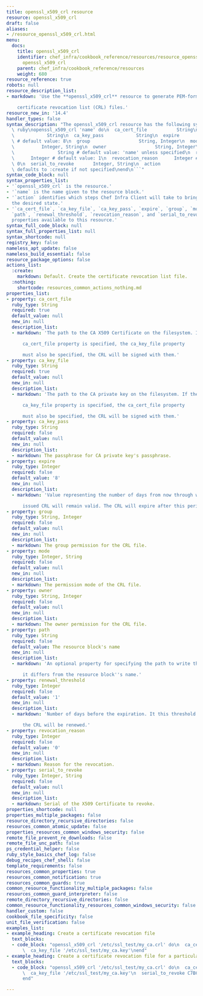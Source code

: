 ```yaml
---
title: openssl_x509_crl resource
resource: openssl_x509_crl
draft: false
aliases:
- /resource_openssl_x509_crl.html
menu:
  docs:
    title: openssl_x509_crl
    identifier: chef_infra/cookbook_reference/resources/resource_openssl_x509_crl.md
      openssl_x509_crl
    parent: chef_infra/cookbook_reference/resources
    weight: 680
resource_reference: true
robots: null
resource_description_list:
- markdown: 'Use the **openssl_x509_crl** resource to generate PEM-formatted x509

    certificate revocation list (CRL) files.'
resource_new_in: '14.4'
handler_types: false
syntax_description: "The openssl_x509_crl resource has the following syntax:\n\n```\
  \ ruby\nopenssl_x509_crl 'name' do\n  ca_cert_file           String\n  ca_key_file\
  \            String\n  ca_key_pass            String\n  expire                 Integer\
  \ # default value: 8\n  group                  String, Integer\n  mode         \
  \          Integer, String\n  owner                  String, Integer\n  path   \
  \                String # default value: 'name' unless specified\n  renewal_threshold\
  \      Integer # default value: 1\n  revocation_reason      Integer # default value:\
  \ 0\n  serial_to_revoke       Integer, String\n  action                 Symbol #\
  \ defaults to :create if not specified\nend\n```"
syntax_code_block: null
syntax_properties_list:
- '`openssl_x509_crl` is the resource.'
- '`name` is the name given to the resource block.'
- '`action` identifies which steps Chef Infra Client will take to bring the node into
  the desired state.'
- '`ca_cert_file`, `ca_key_file`, `ca_key_pass`, `expire`, `group`, `mode`, `owner`,
  `path`, `renewal_threshold`, `revocation_reason`, and `serial_to_revoke` are the
  properties available to this resource.'
syntax_full_code_block: null
syntax_full_properties_list: null
syntax_shortcode: null
registry_key: false
nameless_apt_update: false
nameless_build_essential: false
resource_package_options: false
actions_list:
  :create:
    markdown: Default. Create the certificate revocation list file.
  :nothing:
    shortcode: resources_common_actions_nothing.md
properties_list:
- property: ca_cert_file
  ruby_type: String
  required: true
  default_value: null
  new_in: null
  description_list:
  - markdown: 'The path to the CA X509 Certificate on the filesystem. If the

      ca_cert_file property is specified, the ca_key_file property

      must also be specified, the CRL will be signed with them.'
- property: ca_key_file
  ruby_type: String
  required: true
  default_value: null
  new_in: null
  description_list:
  - markdown: 'The path to the CA private key on the filesystem. If the

      ca_key_file property is specified, the ca_cert_file property

      must also be specified, the CRL will be signed with them.'
- property: ca_key_pass
  ruby_type: String
  required: false
  default_value: null
  new_in: null
  description_list:
  - markdown: The passphrase for CA private key's passphrase.
- property: expire
  ruby_type: Integer
  required: false
  default_value: '8'
  new_in: null
  description_list:
  - markdown: 'Value representing the number of days from now through which the

      issued CRL will remain valid. The CRL will expire after this period.'
- property: group
  ruby_type: String, Integer
  required: false
  default_value: null
  new_in: null
  description_list:
  - markdown: The group permission for the CRL file.
- property: mode
  ruby_type: Integer, String
  required: false
  default_value: null
  new_in: null
  description_list:
  - markdown: The permission mode of the CRL file.
- property: owner
  ruby_type: String, Integer
  required: false
  default_value: null
  new_in: null
  description_list:
  - markdown: The owner permission for the CRL file.
- property: path
  ruby_type: String
  required: false
  default_value: The resource block's name
  new_in: null
  description_list:
  - markdown: 'An optional property for specifying the path to write the file to if

      it differs from the resource block''s name.'
- property: renewal_threshold
  ruby_type: Integer
  required: false
  default_value: '1'
  new_in: null
  description_list:
  - markdown: 'Number of days before the expiration. It this threshold is reached,

      the CRL will be renewed.'
- property: revocation_reason
  ruby_type: Integer
  required: false
  default_value: '0'
  new_in: null
  description_list:
  - markdown: Reason for the revocation.
- property: serial_to_revoke
  ruby_type: Integer, String
  required: false
  default_value: null
  new_in: null
  description_list:
  - markdown: Serial of the X509 Certificate to revoke.
properties_shortcode: null
properties_multiple_packages: false
resource_directory_recursive_directories: false
resources_common_atomic_update: false
properties_resources_common_windows_security: false
remote_file_prevent_re_downloads: false
remote_file_unc_path: false
ps_credential_helper: false
ruby_style_basics_chef_log: false
debug_recipes_chef_shell: false
template_requirements: false
resources_common_properties: true
resources_common_notification: true
resources_common_guards: true
common_resource_functionality_multiple_packages: false
resources_common_guard_interpreter: false
remote_directory_recursive_directories: false
common_resource_functionality_resources_common_windows_security: false
handler_custom: false
cookbook_file_specificity: false
unit_file_verification: false
examples_list:
- example_heading: Create a certificate revocation file
  text_blocks:
  - code_block: "openssl_x509_crl '/etc/ssl_test/my_ca.crl' do\n  ca_cert_file '/etc/ssl_test/my_ca.crt'\n\
      \  ca_key_file '/etc/ssl_test/my_ca.key'\nend"
- example_heading: Create a certificate revocation file for a particular serial
  text_blocks:
  - code_block: "openssl_x509_crl '/etc/ssl_test/my_ca.crl' do\n  ca_cert_file '/etc/ssl_test/my_ca.crt'\n\
      \  ca_key_file '/etc/ssl_test/my_ca.key'\n  serial_to_revoke C7BCB6602A2E4251EF4E2827A228CB52BC0CEA2F\n\
      end"

---
```

